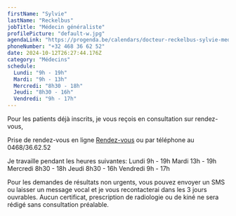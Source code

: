 ```yaml
---
firstName: "Sylvie"
lastName: "Reckelbus"
jobTitle: "Médecin généraliste"
profilePicture: "default-w.jpg"
agendaLink: "https://progenda.be/calendars/docteur-reckelbus-sylvie-medecine-generale-waterloo"
phoneNumber: "+32 468 36 62 52"
date: 2024-10-12T26:27:44.176Z
category: "Médecins"
schedule:
  Lundi: "9h - 19h"
  Mardi: "9h - 13h"
  Mercredi: "8h30 - 18h"
  Jeudi: "8h30 - 16h"
  Vendredi: "9h - 17h"
---
```

Pour les patients déjà inscrits, je vous reçois en consultation sur rendez-vous,

Prise de rendez-vous en ligne 
<a class="button" href="https://progenda.be/calendars/docteur-reckelbus-sylvie-medecine-generale-waterloo" target="_blank">Rendez-vous<a>
ou par téléphone au 0468/36.62.52

Je travaille pendant les heures suivantes:
Lundi 9h - 19h
Mardi 13h - 19h
Mercredi 8h30 - 18h
Jeudi 8h30 - 16h
Vendredi 9h - 17h

Pour les demandes de résultats non urgents, vous pouvez envoyer un SMS ou laisser un message vocal et je vous recontacterai dans les 3 jours ouvrables.
Aucun certificat, prescription de radiologie ou de kiné ne sera rédigé sans consultation préalable. 
